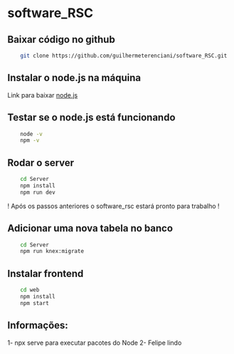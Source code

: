 # software_RSC

## Baixar código no github
```bash
    git clone https://github.com/guilhermeterenciani/software_RSC.git
```

## Instalar o node.js na máquina

Link para baixar [node.js](https://nodejs.org/en/download/)

## Testar se o node.js está funcionando
```bash
    node -v
    npm -v
```

## Rodar o server
```bash
    cd Server
    npm install
    npm run dev
```

! Após os passos anteriores o software_rsc estará pronto para trabalho !

## Adicionar uma nova tabela no banco 
```bash
    cd Server
    npm run knex:migrate
```

## Instalar frontend
```bash
    cd web
    npm install
    npm start
```

## Informações:
 1- npx serve para executar pacotes do Node
 2- Felipe lindo
